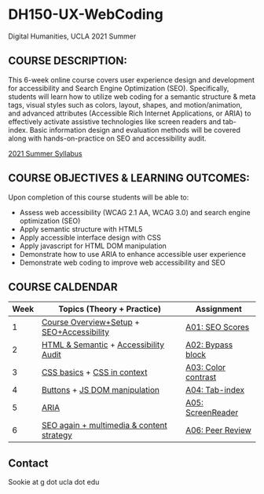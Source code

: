 # DH150-UX-WebCoding
Digital Humanities, UCLA 2021 Summer

## COURSE DESCRIPTION:
This 6-week online course covers user experience design and development for accessibility and Search Engine Optimization (SEO). Specifically, students will learn how to utilize web coding for a semantic structure & meta tags, visual styles such as colors, layout, shapes, and motion/animation, and advanced attributes (Accessible Rich Internet Applications, or ARIA) to effectively activate assistive technologies like screen readers and tab-index. Basic information design and evaluation methods will be covered along with hands-on-practice on SEO and accessibility audit.

[2021 Summer Syllabus](https://docs.google.com/document/d/1JSTr15pmWwhFxcuAWKqCIPlJJHsNe30j8cufvdjdLok/edit?usp=sharing) 

## COURSE OBJECTIVES & LEARNING OUTCOMES:
Upon completion of this course students will be able to:
- Assess web accessibility (WCAG 2.1 AA, WCAG 3.0) and search engine optimization (SEO)
- Apply semantic structure with HTML5
- Apply accessible interface design with CSS
- Apply javascript for HTML DOM manipulation
- Demonstrate how to use ARIA to enhance accessible user experience
- Demonstrate web coding to improve web accessibility and SEO

## COURSE CALDENDAR 

Week    |       Topics (Theory + Practice)   |   Assignment 
--------|----------------------------------------------|------------------------
1       | [Course Overview+Setup](https://github.com/UX-UI-Design-Lab/DH150-UX-WebCoding/wiki/Week01-01:-Overview) + [SEO+Accessibility](https://github.com/UX-UI-Design-Lab/DH150-UX-WebCoding/wiki/Week01-02:-impact-of-SEO-and-accessible-design) | [A01: SEO Scores](https://docs.google.com/document/d/12xYpFGkaV9QqvrypQXrVV4g6OH3akzhaHtGjXztzKmg/edit?usp=sharing)
2       | [HTML & Semantic](https://github.com/UX-UI-Design-Lab/DH150-UX-WebCoding/wiki/Week02-01-HTML-basics) + [Accessibility Audit](https://github.com/UX-UI-Design-Lab/DH150-UX-WebCoding/wiki/Week02-02-HTML-element-&-attribute) | [A02: Bypass block](https://docs.google.com/document/d/1X2slZlNaSW5kJiuegEG-6dnpkp_EXzK32eZVF2rdJ1M/edit?usp=sharing)
3       | [CSS basics](https://github.com/UX-UI-Design-Lab/DH150-UX-WebCoding/wiki/Week03-01-CSS-basics) + [CSS in context](https://github.com/UX-UI-Design-Lab/DH150-UX-WebCoding/wiki/Week03-02-CSS-in-contexts) | [A03: Color contrast](https://docs.google.com/document/d/1HthDeTmWVlgsGaTVv22Gw4g_41EJf4NTM5V49HtiEg4/edit?usp=sharing)
4       | [Buttons](https://github.com/UX-UI-Design-Lab/DH150-UX-WebCoding/wiki/Week04-01-Buttons) + [JS DOM manipulation](https://github.com/UX-UI-Design-Lab/DH150-UX-WebCoding/wiki/Week04-02-Forms-JS) | [A04: Tab-index](https://docs.google.com/document/d/1jsYusakE3gVt7X5NVnvNZWP7L9V1V5BWEKOXYQfdZqw/edit?usp=sharing) 
5       | [ARIA](https://github.com/UX-UI-Design-Lab/DH150-UX-WebCoding/wiki/week05-ARIA) | [A05: ScreenReader](#)
6       | [SEO again + multimedia & content strategy](https://github.com/UX-UI-Design-Lab/DH150-UX-WebCoding/wiki/week06-content-strategy)  | [A06: Peer Review](#) 


## Contact
Sookie at g dot ucla dot edu
